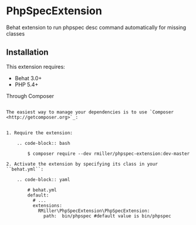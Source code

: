 PhpSpecExtension
================

Behat extension to run phpspec desc command automatically for missing classes

Installation
------------

This extension requires:

* Behat 3.0+
* PHP 5.4+

Through Composer
~~~~~~~~~~~~~~~~

The easiest way to manage your dependencies is to use `Composer <http://getcomposer.org>`_:


1. Require the extension:

    .. code-block:: bash

        $ composer require --dev rmiller/phpspec-extension:dev-master

2. Activate the extension by specifying its class in your ``behat.yml``:

    .. code-block:: yaml

        # behat.yml
        default:
          # ...
          extensions:
            RMiller\PhpSpecExtension\PhpSpecExtension:
              path:  bin/phpspec #default value is bin/phpspec